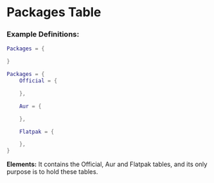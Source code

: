 # Packages Table

### Example Definitions:
```lua
Packages = {

}
```

```lua
Packages = {
    Official = {

    },

    Aur = {

    },

    Flatpak = {

    },
}
```

**Elements:**
It contains the Official, Aur and Flatpak tables, and its only purpose is to hold these tables.